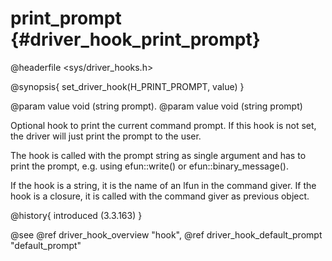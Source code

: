print_prompt {#driver_hook_print_prompt}
========================================
@headerfile <sys/driver_hooks.h>

@synopsis{
set_driver_hook(H_PRINT_PROMPT, value)
}

@param value void <name>(string prompt).
@param value void <closure>(string prompt)

Optional hook to print the current command prompt. If this hook is not set, the driver will just print the prompt to the user.

The hook is called with the prompt string as single argument and has to print the prompt, e.g. using efun::write() or efun::binary_message().

If the hook is a string, it is the name of an lfun in the command giver. If the hook is a closure, it is called with the command giver as previous object.

@history{
introduced (3.3.163)
}

@see @ref driver_hook_overview "hook", @ref driver_hook_default_prompt "default_prompt"
